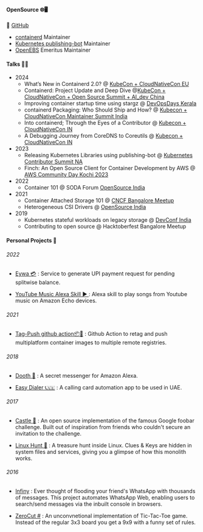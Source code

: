 #### OpenSource 🌐🖥️

🐙 [GitHub](https://github.com/akhilerm)

- [containerd](https://github.com/containerd) Maintainer
- [Kubernetes publishing-bot](https://github.com/k8s-publishing-bot) Maintainer
- [OpenEBS](https://github.com/openebs) Emeritus Maintainer



#### Talks 👨🎤
- 2024
    - What’s New in Containerd 2.0? @ [KubeCon + CloudNativeCon EU](https://www.youtube.com/watch?v=u89nrwWoA-w)
    - Containerd: Project Update and Deep Dive @[KubeCon + CloudNativeCon + Open Source Summit + AI_dev China](https://www.youtube.com/watch?v=J9sHhDfYRwA)
    - Improving container startup time using stargz @ [DevOpsDays Kerala](https://www.youtube.com/watch?v=HK-LEHr3qjs)
    - containerd Packaging: Who Should Ship and How? @ [Kubecon + CloudNativeCon Maintainer Summit India](https://www.youtube.com/watch?v=lrEFji9AkiQ)
    - Into containerd; Through the Eyes of a Contributor @ [Kubecon + CloudNativeCon IN](https://www.youtube.com/watch?v=R0x8KKtht9I)
    - A Debugging Journey from CoreDNS to Coreutils @ [Kubecon + CloudNativeCon IN](https://www.youtube.com/watch?v=_7P61ojiCKk)
- 2023
    - Releasing Kubernetes Libraries using publishing-bot @ [Kubernetes Contributor Summit NA](https://sched.co/1Sp9W)
    - Finch: An Open Source Client for Container Development by AWS @ [AWS Community Day Kochi 2023](https://www.youtube.com/watch?v=aM9MArQRki4)
- 2022
    - Container 101 @ SODA Forum [OpenSource India](https://www.opensourceindia.in/agenda-2022/)
- 2021
    - Container Attached Storage 101 @ [CNCF Bangalore Meetup](https://www.meetup.com/Bangalore-CNCF-Meetup/events/278675768/)
    - Heterogeneous CSI Drivers @ [OpenSource India](https://www.opensourceindia.in/conference-agenda-2021/)
- 2019 
    - Kubernetes stateful workloads on legacy storage @ [DevConf India](https://devconfin19.sched.com/event/RVQZ/kubernetes-stateful-workloads-with-legacy)
    - Contributing to open source @ Hacktoberfest Bangalore Meetup



#### Personal Projects 👨 

###### 2022
- [Eywa 💳](https://github.com/akhilerm/eywa) : Service to generate UPI payment request for pending splitwise balance.

- [YouTube Music Alexa Skill ▶️ ](https://github.com/akhilerm/youtube-music-alexa-skill) : Alexa skill to play songs from Youtube music on Amazon Echo devices.


###### 2021
- [Tag-Push github action📦🐬](https://github.com/akhilerm/tag-push-action) : Github Action to retag and push multiplatform container images to multiple remote registries.


###### 2018
- [Dooth 📱](https://github.com/akhilerm/dooth) : A secret messenger for Amazon Alexa.

- [Easy Dialer 📞🇦🇪](https://github.com/akhilerm/easyDialer) : A calling card automation app to be used in UAE.


###### 2017
- [Castle 🏰](https://github.com/akhilerm/Castle) : An open source implementation of the famous Google foobar challenge. Built out of inspiration from friends who couldn't secure an invitation to the challenge.

- [Linux Hunt 🐧](https://github.com/tkm-ce/Linux-Hunt) : A treasure hunt inside Linux. Clues & Keys are hidden in system files and services, giving you a glimpse of how this monolith works.


###### 2016
- [Infiny](https://github.com/akhilerm/Infiny) : Ever thought of flooding your friend's WhatsApp with thousands of messages. This project automates WhatsApp Web, enabling users to search/send messages via the inbuilt console in browsers. 

- [ZeroCut #](https://github.com/akhilerm/ZeroCut) : An unconvnetional implementation of Tic-Tac-Toe game. Instead of the regular 3x3 board you get a 9x9 with a funny set of rules.
